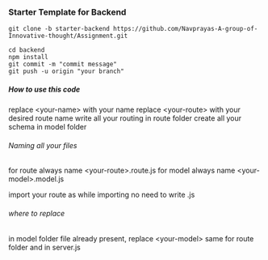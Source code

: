 ### Starter Template for Backend

```
git clone -b starter-backend https://github.com/Navprayas-A-group-of-Innovative-thought/Assignment.git
```

```
cd backend
npm install
git commit -m "commit message"
git push -u origin "your branch"
```

##### How to use this code

replace \<your-name> with your name
replace \<your-route> with your desired route name
write all your routing in route folder
create all your schema in model folder

###### Naming all your files

for route always name \<your-route>.route.js
for model always name \<your-model>.model.js

import your route as
while importing no need to write .js
<br>
###### where to replace

in model folder file already present, replace \<your-model>
same for route folder
and in server.js